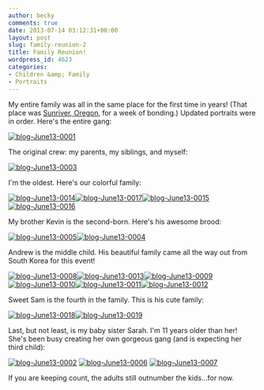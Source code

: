 ```yaml
---
author: becky
comments: true
date: 2013-07-14 03:12:31+00:00
layout: post
slug: family-reunion-2
title: Family Reunion!
wordpress_id: 4623
categories:
- Children &amp; Family
- Portraits
---
```


My entire family was all in the same place for the first time in years! (That place was [Sunriver, Oregon,](http://www.sunriverchamber.com/) for a week of bonding.) Updated portraits were in order. Here's the entire gang:

[![blog-June13-0001](http://www.beckyjenson.com/wp-content/uploads/2013/07/blog-June13-00011.jpg)](http://www.beckyjenson.com/wp-content/uploads/2013/07/blog-June13-00011.jpg)

The original crew: my parents, my siblings, and myself:

[![blog-June13-0003](http://www.beckyjenson.com/wp-content/uploads/2013/07/blog-June13-00031.jpg)](http://www.beckyjenson.com/wp-content/uploads/2013/07/blog-June13-00031.jpg)

I'm the oldest. Here's our colorful family:

[![blog-June13-0014](http://www.beckyjenson.com/wp-content/uploads/2013/07/blog-June13-00141.jpg)](http://www.beckyjenson.com/wp-content/uploads/2013/07/blog-June13-00141.jpg)[![blog-June13-0017](http://www.beckyjenson.com/wp-content/uploads/2013/07/blog-June13-00171.jpg)](http://www.beckyjenson.com/wp-content/uploads/2013/07/blog-June13-00171.jpg)[![blog-June13-0015](http://www.beckyjenson.com/wp-content/uploads/2013/07/blog-June13-00151.jpg)](http://www.beckyjenson.com/wp-content/uploads/2013/07/blog-June13-00151.jpg)[![blog-June13-0016](http://www.beckyjenson.com/wp-content/uploads/2013/07/blog-June13-00161.jpg)](http://www.beckyjenson.com/wp-content/uploads/2013/07/blog-June13-00161.jpg)

My brother Kevin is the second-born. Here's his awesome brood:

[![blog-June13-0005](http://www.beckyjenson.com/wp-content/uploads/2013/07/blog-June13-00051.jpg)](http://www.beckyjenson.com/wp-content/uploads/2013/07/blog-June13-00051.jpg)[![blog-June13-0004](http://www.beckyjenson.com/wp-content/uploads/2013/07/blog-June13-00041.jpg)](http://www.beckyjenson.com/wp-content/uploads/2013/07/blog-June13-00041.jpg)

Andrew is the middle child. His beautiful family came all the way out from South Korea for this event!

[![blog-June13-0008](http://www.beckyjenson.com/wp-content/uploads/2013/07/blog-June13-00081.jpg)](http://www.beckyjenson.com/wp-content/uploads/2013/07/blog-June13-00081.jpg)[![blog-June13-0013](http://www.beckyjenson.com/wp-content/uploads/2013/07/blog-June13-00131.jpg)](http://www.beckyjenson.com/wp-content/uploads/2013/07/blog-June13-00131.jpg)[![blog-June13-0009](http://www.beckyjenson.com/wp-content/uploads/2013/07/blog-June13-00091.jpg)](http://www.beckyjenson.com/wp-content/uploads/2013/07/blog-June13-00091.jpg)[![blog-June13-0010](http://www.beckyjenson.com/wp-content/uploads/2013/07/blog-June13-00101.jpg)](http://www.beckyjenson.com/wp-content/uploads/2013/07/blog-June13-00101.jpg)[![blog-June13-0011](http://www.beckyjenson.com/wp-content/uploads/2013/07/blog-June13-00111.jpg)](http://www.beckyjenson.com/wp-content/uploads/2013/07/blog-June13-00111.jpg)[![blog-June13-0012](http://www.beckyjenson.com/wp-content/uploads/2013/07/blog-June13-00121.jpg)](http://www.beckyjenson.com/wp-content/uploads/2013/07/blog-June13-00121.jpg)

Sweet Sam is the fourth in the family. This is his cute family:

[![blog-June13-0018](http://www.beckyjenson.com/wp-content/uploads/2013/07/blog-June13-00181.jpg)](http://www.beckyjenson.com/wp-content/uploads/2013/07/blog-June13-00181.jpg)[![blog-June13-0019](http://www.beckyjenson.com/wp-content/uploads/2013/07/blog-June13-00191.jpg)](http://www.beckyjenson.com/wp-content/uploads/2013/07/blog-June13-00191.jpg)

Last, but not least, is my baby sister Sarah. I'm 11 years older than her!  She's been busy creating her own gorgeous gang (and is expecting her third child):

[![blog-June13-0002](http://www.beckyjenson.com/wp-content/uploads/2013/07/blog-June13-00021.jpg)](http://www.beckyjenson.com/wp-content/uploads/2013/07/blog-June13-00021.jpg) [![blog-June13-0006](http://www.beckyjenson.com/wp-content/uploads/2013/07/blog-June13-00061.jpg)](http://www.beckyjenson.com/wp-content/uploads/2013/07/blog-June13-00061.jpg) [![blog-June13-0007](http://www.beckyjenson.com/wp-content/uploads/2013/07/blog-June13-00071.jpg)](http://www.beckyjenson.com/wp-content/uploads/2013/07/blog-June13-00071.jpg)

If you are keeping count, the adults still outnumber the kids...for now.
